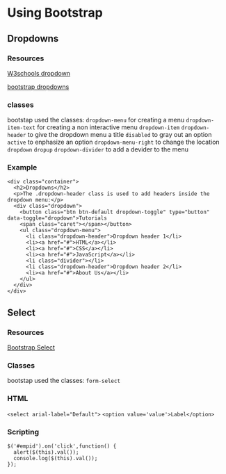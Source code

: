 # Using Bootstrap

## Dropdowns

### Resources

[W3schools dropdown](https://www.w3schools.com/bootstrap/bootstrap_dropdowns.asp#:~:text=To%20open%20the%20dropdown%20menu,the%20button%20is%20a%20dropdown.)

[bootstrap dropdowns](https://getbootstrap.com/docs/4.1/components/dropdowns/)

### classes 
bootstap used the classes: 
`dropdown-menu` for creating a menu 
`dropdown-item-text` for creating a non interactive menu
`dropdown-item`
`dropdown-header` to give the dropdown menu a title
`disabled` to gray out an option
`active` to enphasize an option
`dropdown-menu-right` to change the location
`dropdown`
`dropup`
`dropdown-divider` to add a devider to the menu

### Example

```
<div class="container">
  <h2>Dropdowns</h2>
  <p>The .dropdown-header class is used to add headers inside the dropdown menu:</p>
  <div class="dropdown">
    <button class="btn btn-default dropdown-toggle" type="button" data-toggle="dropdown">Tutorials
    <span class="caret"></span></button>
    <ul class="dropdown-menu">
      <li class="dropdown-header">Dropdown header 1</li>
      <li><a href="#">HTML</a></li>
      <li><a href="#">CSS</a></li>
      <li><a href="#">JavaScript</a></li>
      <li class="divider"></li>
      <li class="dropdown-header">Dropdown header 2</li>
      <li><a href="#">About Us</a></li>
    </ul>
  </div>
</div>
```

## Select 

### Resources

[Bootstrap Select](https://getbootstrap.com/docs/5.0/forms/select/)

### Classes
bootstap used the classes:
`form-select`

### HTML

`<select arial-label="Default">`
`<option value='value'>Label</option>`

### Scripting
```
$('#empid').on('click',function() {
  alert($(this).val());
  console.log($(this).val());
});
```
